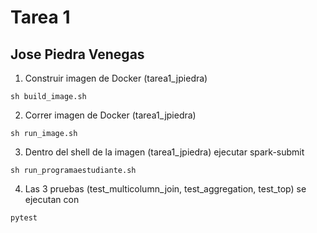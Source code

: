 # Tarea 1
## Jose Piedra Venegas

1. Construir imagen de Docker (tarea1_jpiedra)

```
sh build_image.sh
```

2. Correr imagen de Docker (tarea1_jpiedra)

```
sh run_image.sh
```

3. Dentro del shell de la imagen (tarea1_jpiedra) ejecutar spark-submit

```
sh run_programaestudiante.sh
```

4. Las 3 pruebas (test_multicolumn_join, test_aggregation, test_top) se ejecutan con

```
pytest
```